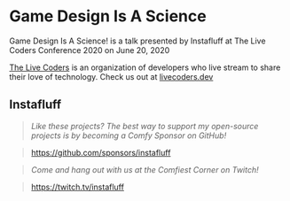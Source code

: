 # Game Design Is A Science
Game Design Is A Science! is a talk presented by Instafluff at The Live Coders Conference 2020 on June 20, 2020

[The Live Coders](https://www.livecoders.dev) is an organization of developers who live stream to share their love of technology. Check us out at [livecoders.dev](https://www.livecoders.dev)

## Instafluff ##
> *Like these projects? The best way to support my open-source projects is by becoming a Comfy Sponsor on GitHub!*

> https://github.com/sponsors/instafluff

> *Come and hang out with us at the Comfiest Corner on Twitch!*

> https://twitch.tv/instafluff
